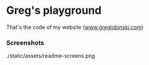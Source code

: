 # Greg's playground

That's the code of my website (www.greglobinski.com)

### Screenshots
./static/assets/readme-screens.png
